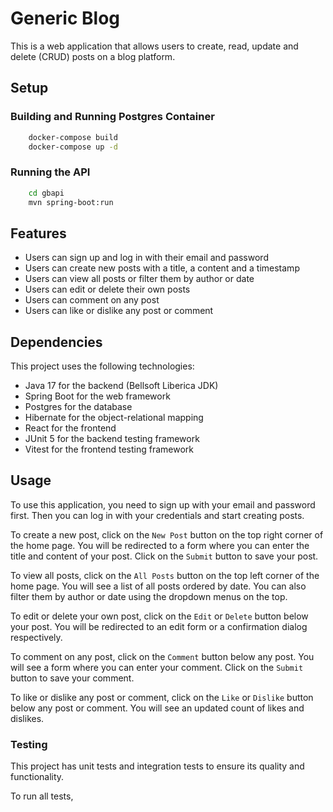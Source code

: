 # Generic Blog

This is a web application that allows users to create, read, update and delete (CRUD) posts on a blog platform.

## Setup

### Building and Running Postgres Container

```bash
    docker-compose build
    docker-compose up -d
```

### Running the API

```bash
    cd gbapi
    mvn spring-boot:run
```

## Features

- Users can sign up and log in with their email and password
- Users can create new posts with a title, a content and a timestamp
- Users can view all posts or filter them by author or date
- Users can edit or delete their own posts
- Users can comment on any post
- Users can like or dislike any post or comment

## Dependencies

This project uses the following technologies:

- Java 17 for the backend (Bellsoft Liberica JDK)
- Spring Boot for the web framework
- Postgres for the database
- Hibernate for the object-relational mapping
- React for the frontend
- JUnit 5 for the backend testing framework
- Vitest for the frontend testing framework

## Usage

To use this application, you need to sign up with your email and password first. Then you can log in with your credentials and start creating posts.

To create a new post, click on the `New Post` button on the top right corner of the home page. You will be redirected to a form where you can enter the title and content of your post. Click on the `Submit` button to save your post.

To view all posts, click on the `All Posts` button on the top left corner of the home page. You will see a list of all posts ordered by date. You can also filter them by author or date using the dropdown menus on the top.

To edit or delete your own post, click on the `Edit` or `Delete` button below your post. You will be redirected to an edit form or a confirmation dialog respectively.

To comment on any post, click on the `Comment` button below any post. You will see a form where you can enter your comment. Click on the `Submit` button to save your comment.

To like or dislike any post or comment, click on the `Like` or `Dislike` button below any post or comment. You will see an updated count of likes and dislikes.

### Testing

This project has unit tests and integration tests to ensure its quality and functionality.

To run all tests,
```
